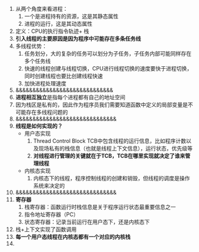 1. 从两个角度来看进程：
   1. 一个是进程持有的资源，这是其静态属性
   2. 进程的运行，这是其动态属性
2. 定义：CPU的执行指令轨迹+ 栈
3. **引入线程的主要原因是因为程序中可能存在多条任务线**
4. 多线程优势：
   1. 任务划分，大的复杂的任务可以划分为子任务，子任务内部可能同样存在多个任务线
   2. 快速的线程创建与线程切换，CPU进行线程切换的速度要快于进程切换，同时创建线程也要比创建线程快速
   3. 加快进程处理速度
5. &&&&&&&&&&&&&&&&&&&&&&&&&&&&&
6. **进程相互独立**是指每个进程都有自己的地址空间
7. 因为栈区是私有的，因此作为程序员我们需要知道函数中定义的局部变量是不可能存在多线程问题的
8. &&&&&&&&&&&&&&&&&&&&&&&&&&&&&&
9. **线程是如何实现的？**
   - 用户态实现	
     1. Thread Control Block TCB中包含线程的运行信息，比如程序计数以及现场私有的栈信息（也就是线程上下文信息），运行状态，优先级等
     2. **对线程进行管理的关键就在于TCB，TCB在哪里实现就决定了谁来管理线程**
   - 内核态实现
     1. 内核态下的线程，程序控制线程的创建和销毁，但线程的调度是操作系统来决定的
10. &&&&&&&&&&&&&&&&&&&&&&&&&&&&&&
11. **寄存器**
    1. 栈寄存器：函数运行时栈信息是关于程序运行状态最重要信息之一
    2. 指令地址寄存器（PC）
    3. 状态寄存器：记录当前运行在用户态下，还是内核态下
12. 栈+上下文实现了函数调用
13. **每一个用户态线程在内核态都有一个对应的内核栈**
14. 